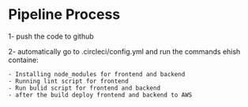 # Pipeline Process
1-  push the code to github

2- automatically go to .circleci/config.yml and run the commands ehish containe:

    - Installing node_modules for frontend and backend
    - Running lint script for frontend 
    - Run bulid script for frontend and backend 
    - after the build deploy frontend and backend to AWS